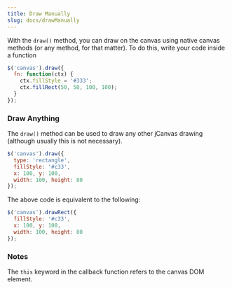 ```yaml
---
title: Draw Manually
slug: docs/drawManually
---
```


With the `draw()` method, you can draw on the canvas using native canvas methods (or any method, for that matter). To do this, write your code inside a function 

```js
$('canvas').draw({
  fn: function(ctx) {
    ctx.fillStyle = '#333';
    ctx.fillRect(50, 50, 100, 100);
  }
});
```

### Draw Anything

The `draw()` method can be used to draw any other jCanvas drawing (although usually this is not necessary).

```js
$('canvas').draw({
  type: 'rectangle',
  fillStyle: '#c33',
  x: 100, y: 100,
  width: 100, height: 80
});
```

The above code is equivalent to the following:

```js
$('canvas').drawRect({
  fillStyle: '#c33',
  x: 100, y: 100,
  width: 100, height: 80
});
```

### Notes

The `this` keyword in the callback function refers to the canvas DOM element.
